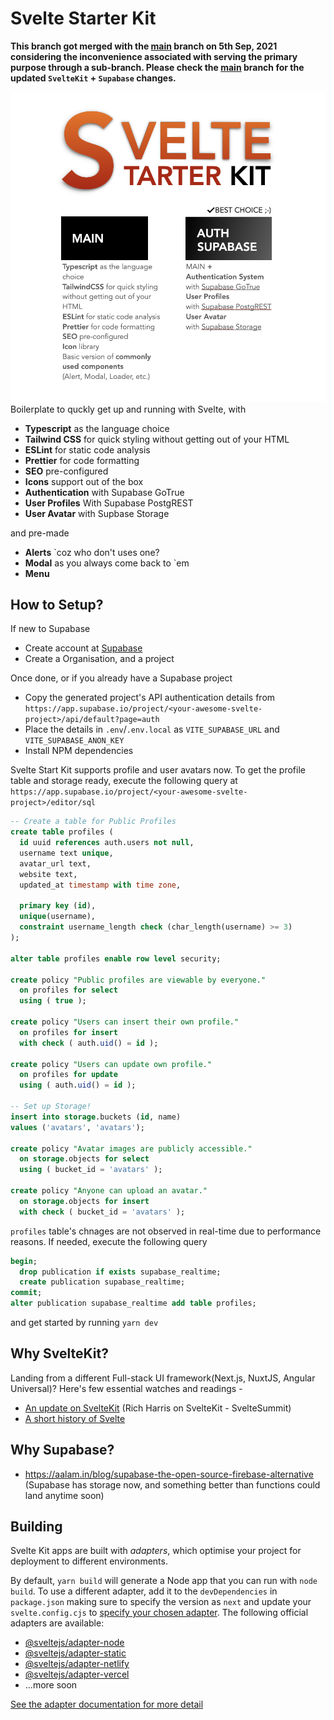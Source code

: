 # Svelte Starter Kit

__This branch got merged with the [main](https://github.com/one-aalam/svelte-starter-kit) branch on 5th Sep, 2021 considering the inconvenience associated with serving the primary purpose through a sub-branch. Please check the [main](https://github.com/one-aalam/svelte-starter-kit) branch for the updated `SvelteKit` + `Supabase` changes.__


<img src="./static/svelte-starter-kit.png" title="Svelte Starter Kit" />
Boilerplate to quckly get up and running with Svelte, with

- __Typescript__ as the language choice
- __Tailwind CSS__ for quick styling without getting out of your HTML
- __ESLint__ for static code analysis
- __Prettier__ for code formatting
- __SEO__ pre-configured
- __Icons__ support out of the box
- __Authentication__ with Supabase GoTrue
- __User Profiles__ With Supabase PostgREST
- __User Avatar__ with Supbase Storage

and pre-made
- __Alerts__ `coz who don't uses one?
- __Modal__ as you always come back to `em
- __Menu__

## How to Setup?
If new to Supabase
- Create account at [Supabase](https://app.supabase.io/)
- Create a Organisation, and a project

Once done, or if you already have a Supabase project
- Copy the generated project's API authentication details from `https://app.supabase.io/project/<your-awesome-svelte-project>/api/default?page=auth`
- Place the details in `.env`/`.env.local` as `VITE_SUPABASE_URL` and `VITE_SUPABASE_ANON_KEY`</li>
- Install NPM dependencies

Svelte Start Kit supports profile and user avatars now. To get the profile table and storage ready, execute the following query at `https://app.supabase.io/project/<your-awesome-svelte-project>/editor/sql`

```sql
-- Create a table for Public Profiles
create table profiles (
  id uuid references auth.users not null,
  username text unique,
  avatar_url text,
  website text,
  updated_at timestamp with time zone,

  primary key (id),
  unique(username),
  constraint username_length check (char_length(username) >= 3)
);

alter table profiles enable row level security;

create policy "Public profiles are viewable by everyone."
  on profiles for select
  using ( true );

create policy "Users can insert their own profile."
  on profiles for insert
  with check ( auth.uid() = id );

create policy "Users can update own profile."
  on profiles for update
  using ( auth.uid() = id );

-- Set up Storage!
insert into storage.buckets (id, name)
values ('avatars', 'avatars');

create policy "Avatar images are publicly accessible."
  on storage.objects for select
  using ( bucket_id = 'avatars' );

create policy "Anyone can upload an avatar."
  on storage.objects for insert
  with check ( bucket_id = 'avatars' );
```

`profiles` table's chnages are not observed in real-time due to performance reasons. If needed, execute the following query
```sql
begin;
  drop publication if exists supabase_realtime;
  create publication supabase_realtime;
commit;
alter publication supabase_realtime add table profiles;
```


and get started by running `yarn dev`

## Why SvelteKit?

Landing from a different Full-stack UI framework(Next.js, NuxtJS, Angular Universal)? Here's few essential watches and readings -
- [An update on SvelteKit](https://www.youtube.com/watch?v=fnr9XWvjJHw&t=19101s) (Rich Harris on SvelteKit - SvelteSummit)
- [A short history of Svelte](https://dev.to/ajcwebdev/a-short-history-of-sveltekit-49lk)

## Why Supabase?
- https://aalam.in/blog/supabase-the-open-source-firebase-alternative (Supabase has storage now, and something better than functions could land anytime soon)

## Building

Svelte Kit apps are built with _adapters_, which optimise your project for deployment to different environments.

By default, `yarn build` will generate a Node app that you can run with `node build`. To use a different adapter, add it to the `devDependencies` in `package.json` making sure to specify the version as `next` and update your `svelte.config.cjs` to [specify your chosen adapter](https://kit.svelte.dev/docs#configuration-adapter). The following official adapters are available:

- [@sveltejs/adapter-node](https://github.com/sveltejs/kit/tree/master/packages/adapter-node)
- [@sveltejs/adapter-static](https://github.com/sveltejs/kit/tree/master/packages/adapter-static)
- [@sveltejs/adapter-netlify](https://github.com/sveltejs/kit/tree/master/packages/adapter-netlify)
- [@sveltejs/adapter-vercel](https://github.com/sveltejs/kit/tree/master/packages/adapter-vercel)
- ...more soon

[See the adapter documentation for more detail](https://kit.svelte.dev/docs#adapters)
